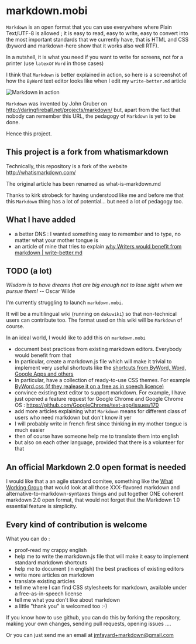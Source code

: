 markdown.mobi
=============

`Markdown` is an open format that you can use everywhere where Plain Text/UTF-8 is allowed ; it is easy to read, easy to write, easy to convert into the most important standards that we currently have, that is HTML and CSS (byword and markdown-here show that it works also well RTF). 

In a nutshell, it is what you need if you want to write for screens, not for a printer (use `latex`or `Word` in those cases)

I think that `Markdown` is better explained in action, so here is a screenshot of how the `ByWord` text editor looks like when I edit my `write-better.md` article 

![Markdown in action](https://raw.github.com/internaciulo/markdown.mobi/master/media/write-better.png)

`Markdown` was invented by John Gruber on http://daringfireball.net/projects/markdown/ but, apart from the fact that nobody can remember this URL, the pedagogy of `Markdown` is yet to be done.

Hence this project.


## This project is a fork from whatismarkdown

Technically, this repository is a fork of the website http://whatismarkdown.com/

The original article has been renamed as what-is-markdown.md

Thanks to  kirk strobeck for having understood like me and before me that this `Markdown` thing has a lot of potential...
but need a lot of pedagogy too.


## What I have added 

- a better DNS : I wanted something easy to remember and to type, no matter what your mother tongue is
- an article of mine that tries to explain [why Writers would benefit from markdown | write-better.md](https://github.com/internaciulo/markdown.mobi/blob/master/write-better.md)

## TODO (a lot)
   *Wisdom is to have dreams that are big enough not to lose sight when we pursue them!* -- Oscar Wilde

I'm currently struggling to launch `markdown.mobi`. 

It will be a multilingual wiki (running on `dokuwiki`) so that non-technical users can contribute too. The format used on this wiki will be ``Markdown`` of course.
    
In an ideal world, I would like to add this on `markdown.mobi`

- document best practices from existing markdown editors. Everybody would benefit from that
- In particular, create a markdown.js file which will make it trivial to implement very useful shortcuts like the [shortcuts from ByWord, Word, Google Apps and others](https://docs.google.com/spreadsheet/ccc?key=0AokjkJJJ_Ai2dDJqaTQwVGJQWjZHMWwybXlTcXlONXc&usp=sharing)
- In particular, have a collection of ready-to-use CSS themes. For example  [ByWord.css (if they realease it on a free as in speech licence)](http://bywordapp.com/extras/index.html)
- convince existing text editor to support markdown. For example, I have just opened a feature request for Google Chrome and Google Chrome OS : https://github.com/GoogleChrome/text-app/issues/170
- add more articles explaining what `Markdown` means for different class of users who need markdown but don't know it yer
- I will probably write in french first since thinking in my mother tongue is much easier
- then of course have someone help me to translate them into english
- but also on each other language, provided that there is a volunteer for that


## An official Markdown 2.0 open format is needed

I would like that a an agile standard comitee, something like the [What Working Group](http://www.whatwg.org/) that would look at all those XXX-flavored markdown and alternative-to-markdown-syntaxes things 
and put together ONE coherent markdown 2.0 open format, that would not forget that the Markdown 1.0 essential feature is simplicity.


## Every kind of contribution is welcome

What you can do :

- proof-read my crappy english
- help me to write the markdown.js file that will make it easy to implement standard markdown shortcuts
- help me to document (in english) the best practices of existing editors
- write more articles on markdown
- translate existing articles
- tell me where I can find CSS stylesheets for markdown, available under a free-as-in-speech license
- tell me what you don't like about markdown
- a little "thank you" is welcomed too :-)


If you know how to use github, you can do this by forking the repository, making your own changes, sending pull requests, opening issues ....

Or you can just send me an email at jmfayard+markdown@gmail.com


